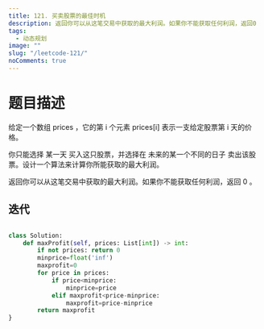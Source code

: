 ```yaml
---
title: 121. 买卖股票的最佳时机
description: 返回你可以从这笔交易中获取的最大利润。如果你不能获取任何利润，返回0
tags:
  - 动态规划
image: ""
slug: "/leetcode-121/"
noComments: true
---
```

# 题目描述

给定一个数组 prices ，它的第 i 个元素 prices[i] 表示一支给定股票第 i 天的价格。

你只能选择 某一天 买入这只股票，并选择在 未来的某一个不同的日子 卖出该股票。设计一个算法来计算你所能获取的最大利润。

返回你可以从这笔交易中获取的最大利润。如果你不能获取任何利润，返回 0 。



## 迭代

```python

class Solution:
    def maxProfit(self, prices: List[int]) -> int:
        if not prices: return 0 
        minprice=float('inf')
        maxprofit=0
        for price in prices:
            if price<minprice:
                minprice=price
            elif maxprofit<price-minprice:
                maxprofit=price-minprice
        return maxprofit
}
```


